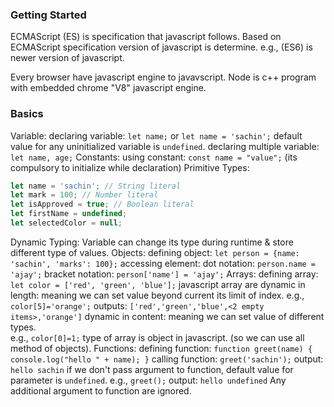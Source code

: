 ### Getting Started

ECMAScript (ES) is specification that javascript follows.
Based on ECMAScript specification version of javascript is determine. e.g., (ES6) is newer version of javascript.

Every browser have javascript engine to javavscript.
Node is c++ program with embedded chrome "V8" javascript engine.


### Basics

Variable: 
	declaring variable: `let name;`  or `let name = 'sachin';`
	default value for any uninitialized variable is `undefined`. 
	 declaring multiple variable: `let name, age;`
Constants:
	using constant: `const name = "value";`  (its compulsory to initialize while declaration)
Primitive Types:
```javascript
let name = 'sachin'; // String literal
let mark = 100; // Number literal
let isApproved = true; // Boolean literal
let firstName = undefined;
let selectedColor = null;
```
Dynamic Typing: Variable can change its type during runtime & store different type of values.
Objects: 
	defining object: `let person = {name: 'sachin', 'marks': 100};`
	 accessing element: 
		 dot notation: `person.name = 'ajay';`
		 bracket notation: `person['name'] = 'ajay';`
Arrays:
	defining array: `let color = ['red', 'green', 'blue'];`
	javascript array are 
		dynamic in length: meaning we can set value beyond current its limit of index. 
		e.g., `color[5]='orange';`	outputs: `['red','green','blue',<2 empty items>,'orange']`
		dynamic in content: meaning we can set value of different types.	 
		e.g., `color[0]=1;`
	type of array is object in javascript. (so we can use all method of objects).
Functions:
	defining function:  `function greet(name) { console.log("hello " + name); }`
	calling function: `greet('sachin');`   output:  `hello sachin`
	if we don't pass argument to function, default value for parameter is `undefined`. 
	e.g., `greet();`  output:  `hello undefined`
	Any additional argument to function are ignored.
  
